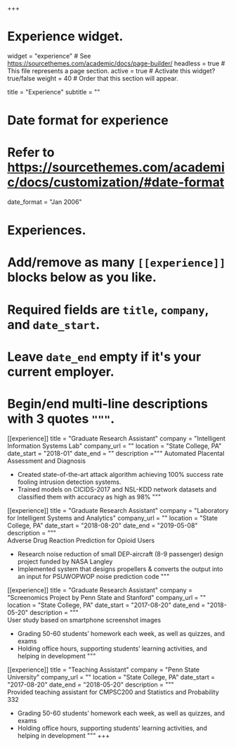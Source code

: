 +++
# Experience widget.
widget = "experience"  # See https://sourcethemes.com/academic/docs/page-builder/
headless = true  # This file represents a page section.
active = true  # Activate this widget? true/false
weight = 40  # Order that this section will appear.

title = "Experience"
subtitle = ""

# Date format for experience
#   Refer to https://sourcethemes.com/academic/docs/customization/#date-format
date_format = "Jan 2006"

# Experiences.
#   Add/remove as many `[[experience]]` blocks below as you like.
#   Required fields are `title`, `company`, and `date_start`.
#   Leave `date_end` empty if it's your current employer.
#   Begin/end multi-line descriptions with 3 quotes `"""`.
[[experience]]
  title = "Graduate Research Assistant"
  company = "Intelligent Information Systems Lab"
  company_url = ""
  location = "State College, PA"
  date_start = "2018-01"
  date_end = ""
  description ="""
  Automated Placental Assessment and Diagnosis
  * Created state-of-the-art attack algorithm achieving 100% success rate fooling intrusion detection systems.
  * Trained models on CICIDS-2017 and NSL-KDD network datasets and classified them with accuracy as high as 98%
  """

[[experience]]
  title = "Graduate Research Assistant"
  company = "Laboratory for Intelligent Systems and Analytics"
  company_url = ""
  location = "State College, PA"
  date_start = "2018-08-20"
  date_end = "2019-05-08"
  description = """  
Adverse Drug Reaction Prediction for Opioid Users
*  Research noise reduction of small DEP-aircraft (8-9 passenger) design project funded by NASA Langley
*  Implemented system that designs propellers & converts the output into an input for PSUWOPWOP noise prediction code
"""

[[experience]]
  title = "Graduate Research Assistant"
  company = "Screenomics Project by Penn State and Stanford"
  company_url = ""
  location = "State College, PA"
  date_start = "2017-08-20"
  date_end = "2018-05-20"
  description = """  
User study based on smartphone screenshot images
*  Grading 50-60 students’ homework each week, as well as quizzes, and exams
*  Holding office hours, supporting students’ learning activities, and helping in development
"""

[[experience]]
  title = "Teaching Assistant"
  company = "Penn State University"
  company_url = ""
  location = "State College, PA"
  date_start = "2017-08-20"
  date_end = "2018-05-20"
  description = """  
Provided teaching assistant for CMPSC200 and Statistics and Probability 332
*  Grading 50-60 students’ homework each week, as well as quizzes, and exams
*  Holding office hours, supporting students’ learning activities, and helping in development
"""
+++